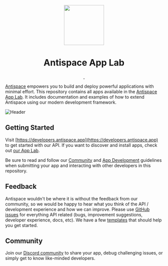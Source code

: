 <p align="center">
  <img src="images/antispace-logo.webp" height="128">
  <h1 align="center">Antispace App Lab</h1>
</p>
<p align="center">
  <a aria-label="Follow Antispace on X" href="https://x.com/antispaceAI">
    <img alt="" src="https://img.shields.io/badge/Follow%20@antispaceapp-black.svg?style=for-the-badge&logo=X">
  </a>
  <a aria-label="Join the community on Discord" href="https://antispace.app/community">
    <img alt="" src="https://img.shields.io/badge/Join%20the%20community-black.svg?style=for-the-badge&logo=Discord">
  </a>
</p>

[Antispace](https://antispace.app/) empowers you to build and deploy powerful applications with minimal effort. This repository contains all apps available in the [Antispace App Lab](https://antispace.app/lab). It includes documentation and examples of how to extend Antispace using our modern development framework.

![Header](images/header.webp)

## Getting Started

Visit [https://developers.antispace.app](https://developers.antispace.app) to get started with our API. If you want to discover and install apps, check out [our App Lab](https://antispace.app/lab).

Be sure to read and follow our [Community](https://docs.antispace.app/community-guidelines) and [App Development](https://docs.antispace.app/app-development) guidelines when submitting your app and interacting with other developers in this repository.

## Feedback

Antispace wouldn't be where it is without the feedback from our community, so we would be happy to hear what you think of the API / development experience and how we can improve. Please use [GitHub issues](https://github.com/antispace/app-lab/issues/new/choose) for everything API related (bugs, improvement suggestions, developer experience, docs, etc). We have a few [templates](https://developers.antispace.app/examples) that should help you get started.

## Community

Join our [Discord community](https://antispace.app/community) to share your app, debug challenging issues, or simply get to know like-minded developers.